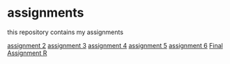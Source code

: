 # assignments
this repository contains my assignments

[assignment 2](https://github.com/MargotWolsink/assignments/blob/master/assignment2.2%20(2).ipynb)
[assignment 3](https://github.com/MargotWolsink/assignments/blob/master/assignment3%20(2).ipynb)
[assignment 4](https://github.com/MargotWolsink/assignments/blob/master/assignment4.ipynb)
[assignment 5](https://github.com/MargotWolsink/assignments/blob/master/Graded_assignment1%20(2).ipynb)
[assignment 6](https://github.com/MargotWolsink/assignments/blob/master/Graded_assignment_2.ipynb)
[Final Assignment R](https://github.com/MargotWolsink/assignments/blob/master/Exam_student%20(1).ipynb)
